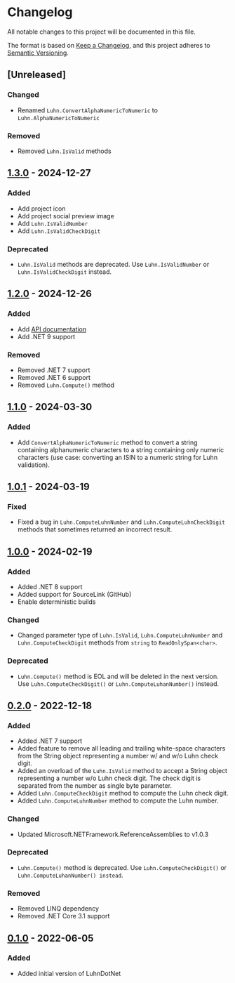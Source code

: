 # Changelog
All notable changes to this project will be documented in this file.

The format is based on [Keep a Changelog](https://keepachangelog.com/en/1.0.0/),
and this project adheres to [Semantic Versioning](https://semver.org/spec/v2.0.0.html).

## [Unreleased]
### Changed
- Renamed `Luhn.ConvertAlphaNumericToNumeric` to `Luhn.AlphaNumericToNumeric`

### Removed
- Removed `Luhn.IsValid` methods

## [1.3.0] - 2024-12-27
### Added
- Add project icon
- Add project social preview image
- Add `Luhn.IsValidNumber`
- Add `Luhn.IsValidCheckDigit`

### Deprecated
- `Luhn.IsValid` methods are deprecated. Use `Luhn.IsValidNumber` or `Luhn.IsValidCheckDigit` instead.

## [1.2.0] - 2024-12-26
### Added
- Add [API documentation](https://sebastian-walther.de/LuhnDotNet/api/LuhnDotNet.html)
- Add .NET 9 support

### Removed
- Removed .NET 7 support
- Removed .NET 6 support
- Removed `Luhn.Compute()` method

## [1.1.0] - 2024-03-30
### Added
- Add `ConvertAlphaNumericToNumeric` method to convert a string containing alphanumeric characters to a string containing only numeric characters (use case: converting an ISIN to a numeric string for Luhn validation).

## [1.0.1] - 2024-03-19
### Fixed
- Fixed a bug in `Luhn.ComputeLuhnNumber` and `Luhn.ComputeLuhnCheckDigit` methods that sometimes returned an incorrect result.

## [1.0.0] - 2024-02-19
### Added
- Added .NET 8 support
- Added support for SourceLink (GitHub)
- Enable deterministic builds

### Changed
- Changed parameter type of `Luhn.IsValid`, `Luhn.ComputeLuhnNumber` and `Luhn.ComputeCheckDigit` methods from `string` to `ReadOnlySpan<char>`.

### Deprecated
- `Luhn.Compute()` method is EOL and will be deleted in the next version. Use `Luhn.ComputeCheckDigit()` or `Luhn.ComputeLuhanNumber()` instead.

## [0.2.0] - 2022-12-18
### Added
- Added .NET 7 support
- Added feature to remove all leading and trailing white-space characters from the String object representing a number w/ and w/o Luhn check digit.
- Added an overload of the `Luhn.IsValid` method to accept a String object representing a number w/o Luhn check digit. The check digit is separated from the number as single byte parameter.
- Added `Luhn.ComputeCheckDigit` method to compute the Luhn check digit.
- Added `Luhn.ComputeLuhnNumber` method to compute the Luhn number.

### Changed
- Updated Microsoft.NETFramework.ReferenceAssemblies to v1.0.3

### Deprecated
- `Luhn.Compute()` method is deprecated. Use `Luhn.ComputeCheckDigit()` or `Luhn.ComputeLuhanNumber() instead`.

### Removed
- Removed LINQ dependency
- Removed .NET Core 3.1 support

## [0.1.0] - 2022-06-05
### Added
- Added initial version of LuhnDotNet

[1.3.0]: https://github.com/shinji-san/LuhnDotNet/compare/v1.2.0..v1.3.0
[1.2.0]: https://github.com/shinji-san/LuhnDotNet/compare/v1.1.0..v1.2.0
[1.1.0]: https://github.com/shinji-san/LuhnDotNet/compare/v1.0.1..v1.1.0
[1.0.1]: https://github.com/shinji-san/LuhnDotNet/compare/v1.0.0..v1.0.1
[1.0.0]: https://github.com/shinji-san/LuhnDotNet/compare/v0.2.0..v1.0.0
[0.2.0]: https://github.com/shinji-san/LuhnDotNet/compare/v0.1.0..v0.2.0
[0.1.0]: https://github.com/shinji-san/LuhnDotNet/releases/tag/v0.1.0
